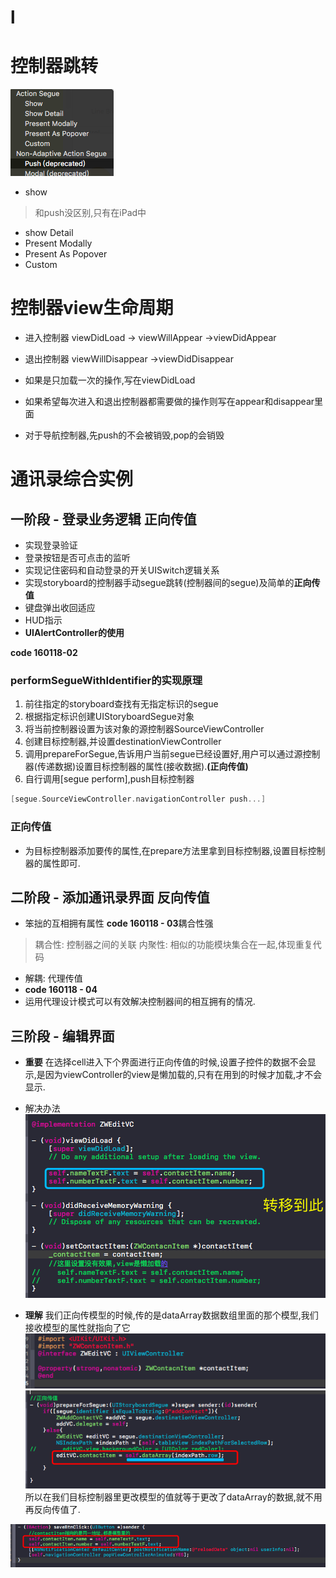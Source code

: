 # l
# 控制器跳转

![](/0118/images/WX20170806-112400.png)

* show
 > 和push没区别,只有在iPad中
* show Detail
* Present Modally
* Present As Popover
* Custom

# 控制器view生命周期
* 进入控制器
viewDidLoad -> viewWillAppear ->viewDidAppear
* 退出控制器
viewWillDisappear ->viewDidDisappear

* 如果是只加载一次的操作,写在viewDidLoad
* 如果希望每次进入和退出控制器都需要做的操作则写在appear和disappear里面
* 对于导航控制器,先push的不会被销毁,pop的会销毁

# 通讯录综合实例
## 一阶段 - 登录业务逻辑 正向传值
* 实现登录验证
* 登录按钮是否可点击的监听
* 实现记住密码和自动登录的开关UISwitch逻辑关系
* 实现storyboard的控制器手动segue跳转(控制器间的segue)及简单的**正向传值**
* 键盘弹出收回适应
* HUD指示  
* **UIAlertController的使用**

**code 160118-02**

### performSegueWithIdentifier的实现原理
1. 前往指定的storyboard查找有无指定标识的segue
2. 根据指定标识创建UIStoryboardSegue对象
3. 将当前控制器设置为该对象的源控制器SourceViewController
4. 创建目标控制器,并设置destinationViewController
5. 调用prepareForSegue,告诉用户当前segue已经设置好,用户可以通过源控制器(传递数据)设置目标控制器的属性(接收数据).**(正向传值)**
6. 自行调用[segue perform],push目标控制器
```objectivec
[segue.SourceViewController.navigationController push...]
```

### 正向传值
* 为目标控制器添加要传的属性,在prepare方法里拿到目标控制器,设置目标控制器的属性即可.

## 二阶段 - 添加通讯录界面 反向传值

* 笨拙的互相拥有属性 **code 160118 - 03**耦合性强
 > 耦合性: 控制器之间的关联
 > 内聚性: 相似的功能模块集合在一起,体现重复代码
 
* 解耦: 代理传值 
* **code 160118 - 04**
* 运用代理设计模式可以有效解决控制器间的相互拥有的情况.

## 三阶段 - 编辑界面
* **重要** 在选择cell进入下个界面进行正向传值的时候,设置子控件的数据不会显示,是因为viewController的view是懒加载的,只有在用到的时候才加载,才不会显示.
* 解决办法
![](/0118/images/WX20170806-204904.png)

* **理解** 我们正向传模型的时候,传的是dataArray数据数组里面的那个模型,我们接收模型的属性就指向了它
![](/0118/images/WX20170806-211819.png)
![](/0118/images/WX20170806-211521.png)
所以在我们目标控制器里更改模型的值就等于更改了dataArray的数据,就不用再反向传值了.

![](/0118/images/WX20170806-211541.png)
